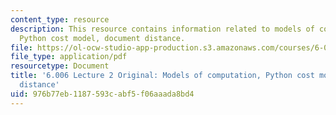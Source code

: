 ```yaml
---
content_type: resource
description: This resource contains information related to models of computation,
  Python cost model, document distance.
file: https://ol-ocw-studio-app-production.s3.amazonaws.com/courses/6-006-introduction-to-algorithms-fall-2011/976b77eb1187593cabf5f06aaada8bd4_MIT6_006F11_lec02_orig.pdf
file_type: application/pdf
resourcetype: Document
title: '6.006 Lecture 2 Original: Models of computation, Python cost model, document
  distance'
uid: 976b77eb-1187-593c-abf5-f06aaada8bd4
---
```

